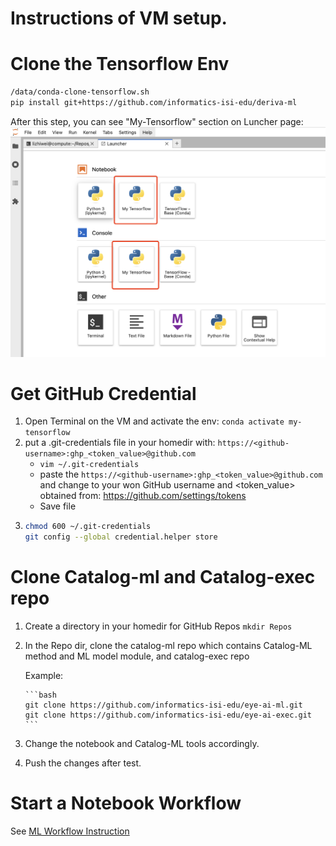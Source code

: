 # Instructions of VM setup.

# Clone the Tensorflow Env
```bash
/data/conda-clone-tensorflow.sh
pip install git+https://github.com/informatics-isi-edu/deriva-ml 
```
After this step, you can see "My-Tensorflow" section on Luncher page:
 ![minid](instruction_image/Launcher.png)


# Get GitHub Credential
1. Open Terminal on the VM and activate the env: `conda activate my-tensorflow`
2. put a .git-credentials file in your homedir with: `https://<github-username>:ghp_<token_value>@github.com`
   -  `vim ~/.git-credentials`
   - paste the  `https://<github-username>:ghp_<token_value>@github.com` and change <github-username> to your won 
   GitHub username and <token_value> obtained from: https://github.com/settings/tokens
    - Save file
3. ```bash
   chmod 600 ~/.git-credentials
   git config --global credential.helper store
   ```
   

# Clone Catalog-ml and Catalog-exec repo
1. Create a directory in your homedir for GitHub Repos `mkdir Repos`
2. In the Repo dir, clone the catalog-ml repo which contains Catalog-ML method and ML model module, and catalog-exec repo
    
   Example:

       ```bash
       git clone https://github.com/informatics-isi-edu/eye-ai-ml.git
       git clone https://github.com/informatics-isi-edu/eye-ai-exec.git
       ```
3. Change the notebook and Catalog-ML tools accordingly.
4. Push the changes after test.

# Start a Notebook Workflow
See [ML Workflow Instruction](ml_workflow_instruction.md)